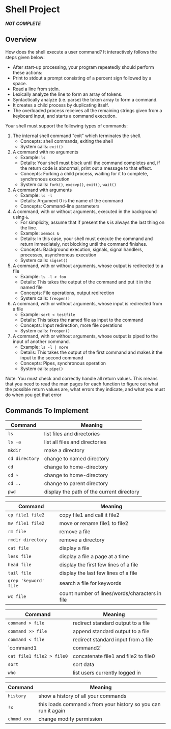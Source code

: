 Shell Project
=============

***NOT COMPLETE***

## Overview

How does the shell execute a user command? It interactively follows the steps given below:
- After start-up processing, your program repeatedly should perform these actions:
- Print to stdout a prompt consisting of a percent sign followed by a space.
- Read a line from stdin.
- Lexically analyze the line to form an array of tokens.
- Syntactically analyze (i.e. parse) the token array to form a command.
- It creates a child process by duplicating itself.
- The overloaded process receives all the remaining strings given from a keyboard input, and starts a command execution.

Your shell must support the following types of commands:

1. The internal shell command "exit" which terminates the shell.
    - Concepts: shell commands, exiting the shell
    - System calls: `exit()`
2. A command with no arguments
    - Example: `ls`
    - Details: Your shell must block until the command completes and, if the return code is abnormal, print out a message to that effect.
    - Concepts: Forking a child process, waiting for it to complete, synchronous execution
    - System calls: `fork()`, `execvp()`, `exit()`, `wait()`
1. A command with arguments
    - Example: `ls -l`
    - Details: Argument 0 is the name of the command
    - Concepts: Command-line parameters 
2. A command, with or without arguments, executed in the background using `&`.
    - For simplicity, assume that if present the `&` is always the last thing on the line.
    - Example: `xemacs &`
    - Details: In this case, your shell must execute the command and return immediately, not blocking until the command finishes.
    - Concepts: Background execution, signals, signal handlers, processes, asynchronous execution
    - System calls: `sigset()`
3. A command, with or without arguments, whose output is redirected to a file
    - Example: `ls -l > foo`
    - Details: This takes the output of the command and put it in the named file
    - Concepts: File operations, output redirection
    - System calls: `freopen()`
4. A command, with or without arguments, whose input is redirected from a file
    - Example: `sort < testfile`
    - Details: This takes the named file as input to the command
    - Concepts: Input redirection, more file operations
    - System calls: `freopen()`
5. A command, with or without arguments, whose output is piped to the input of another command.
    - Example: `ls -l | more`
    - Details: This takes the output of the first command and makes it the input to the second command
    - Concepts: Pipes, synchronous operation
    - System calls: `pipe()`

Note: You must check and correctly handle all return values. This means that you need to read the man pages for each function to figure out what the possible return values are, what errors they indicate, and what you must do when you get that error

## Commands To Implement

| Command	      | Meaning                                       |
|---------------|------------------------------------------------|
| `ls	`          | list files and directories                    |
| `ls -a`	        | list all files and directories                |
| `mkdir`	        | make a directory                              |
| `cd directory`	| change to named directory                     |
| `cd`	          | change to home-directory                      |
| `cd ~	`        | change to home-directory                      |
| `cd ..`	        | change to parent directory                    | 
| `pwd`	          | display the path of the current directory     |

| Command | Meaning                                  |
|---------|------------------------------------------|
| `cp file1 file2`    | copy file1 and call it file2 |
| `mv file1 file2`    | move or rename file1 to file2 |
| `rm file`           | remove a file |
| `rmdir directory`  | remove a directory |
| `cat file` | display a file |
| `less file` | display a file a page at a time |
| `head file` | display the first few lines of a file |
| `tail file` | display the last few lines of a file |
| `grep 'keyword' file` | search a file for keywords |
| `wc file` | count number of lines/words/characters in file |

| Command | Meaning |
|--------------------------|---------|
| `command > file`           | redirect standard output to a file |
| `command >> file`          | append standard output to a file |
| `command < file`           | redirect standard input from a file |
| `command1 | command2`      | pipe the output of command1 to the input of command2 |
| `cat file1 file2 > file0`  | concatenate file1 and file2 to file0 |
| `sort`                     | sort data |
| `who`                      | list users currently logged in |

| Command | Meaning |
|--------------------------|---------|
| `history`           | show a history of all your commands |
| `!x`                | this loads command `x` from your history so you can run it again |
| `chmod xxx`         | change modify permission | 

